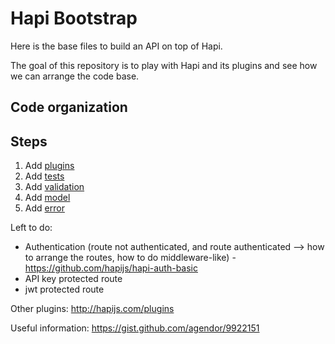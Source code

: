 Hapi Bootstrap
==============

Here is the base files to build an API on top of Hapi.

The goal of this repository is to play with Hapi and its plugins and see how we can arrange the code base.

## Code organization

## Steps
  1. Add [plugins](https://github.com/Philmod/hapi_bootstrap/pull/1)
  2. Add [tests](https://github.com/Philmod/hapi_bootstrap/pull/2)
  3. Add [validation](https://github.com/Philmod/hapi_bootstrap/pull/3)
  4. Add [model](https://github.com/Philmod/hapi_bootstrap/pull/5)
  5. Add [error](https://github.com/Philmod/hapi_bootstrap/pull/6)

Left to do:
  - Authentication (route not authenticated, and route authenticated --> how to arrange the routes, how to do middleware-like) - https://github.com/hapijs/hapi-auth-basic
  - API key protected route
  - jwt protected route

Other plugins: http://hapijs.com/plugins

Useful information: https://gist.github.com/agendor/9922151
